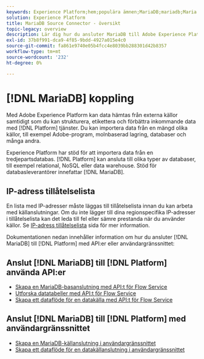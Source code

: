 ```yaml
---
keywords: Experience Platform;hem;populära ämnen;MariaDB;mariadb;Maria DB;maria db
solution: Experience Platform
title: MariaDB Source Connector - översikt
topic-legacy: overview
description: Lär dig hur du ansluter MariaDB till Adobe Experience Platform med API:er eller användargränssnittet.
exl-id: 37b8f991-dca9-4f85-9bdd-4927a015e4c0
source-git-commit: fa861e9740e05b4fcc4e8039bb288301d42b8357
workflow-type: tm+mt
source-wordcount: '232'
ht-degree: 0%

---
```


# [!DNL MariaDB] koppling

Med Adobe Experience Platform kan data hämtas från externa källor samtidigt som du kan strukturera, etikettera och förbättra inkommande data med [!DNL Platform] tjänster. Du kan importera data från en mängd olika källor, till exempel Adobe-program, molnbaserad lagring, databaser och många andra.

Experience Platform har stöd för att importera data från en tredjepartsdatabas. [!DNL Platform] kan ansluta till olika typer av databaser, till exempel relational, NoSQL eller data warehouse. Stöd för databasleverantörer innefattar [!DNL MariaDB].

## IP-adress tillåtelselista

En lista med IP-adresser måste läggas till tillåtelselista innan du kan arbeta med källanslutningar. Om du inte lägger till dina regionspecifika IP-adresser i tillåtelselista kan det leda till fel eller sämre prestanda när du använder källor. Se [IP-adress tillåtelselista](../../ip-address-allow-list.md) sida för mer information.

Dokumentationen nedan innehåller information om hur du ansluter [!DNL MariaDB] till [!DNL Platform] med API:er eller användargränssnittet:

## Anslut [!DNL MariaDB] till [!DNL Platform] använda API:er

- [Skapa en MariaDB-basanslutning med API:t för Flow Service](../../tutorials/api/create/databases/mariadb.md)
- [Utforska datatabeller med API:t för Flow Service](../../tutorials/api/explore/tabular.md)
- [Skapa ett dataflöde för en datakälla med API:t för Flow Service](../../tutorials/api/collect/database-nosql.md)

## Anslut [!DNL MariaDB] till [!DNL Platform] med användargränssnittet

- [Skapa en MariaDB-källanslutning i användargränssnittet](../../tutorials/ui/create/databases/mariadb.md)
- [Skapa ett dataflöde för en datakällanslutning i användargränssnittet](../../tutorials/ui/dataflow/databases.md)

